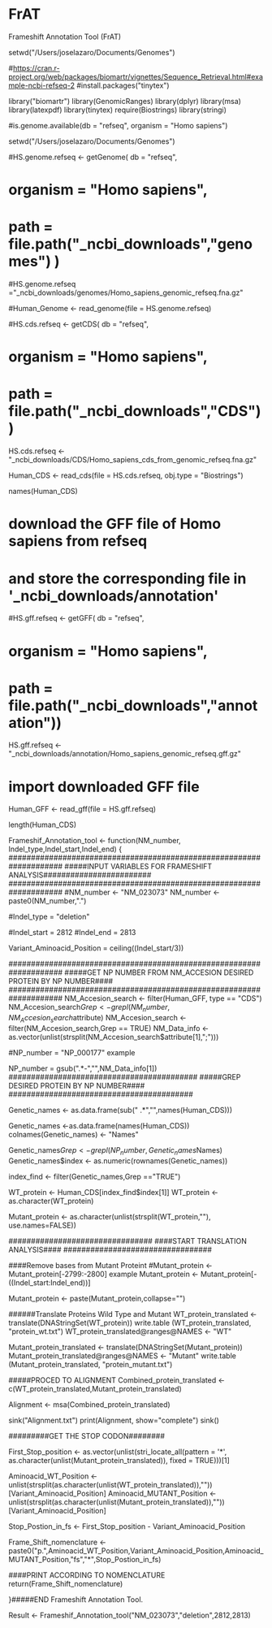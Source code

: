 # FrAT
Frameshift Annotation Tool (FrAT)

setwd("/Users/joselazaro/Documents/Genomes")

#https://cran.r-project.org/web/packages/biomartr/vignettes/Sequence_Retrieval.html#example-ncbi-refseq-2
#install.packages("tinytex")


library("biomartr")
library(GenomicRanges)
library(dplyr)
library(msa)
library(latexpdf)
library(tinytex)
require(Biostrings)
library(stringi)



#is.genome.available(db = "refseq", organism = "Homo sapiens")

setwd("/Users/joselazaro/Documents/Genomes")

#HS.genome.refseq <- getGenome( db       = "refseq",
#                               organism = "Homo sapiens",
#                               path     = file.path("_ncbi_downloads","genomes") )

#HS.genome.refseq ="_ncbi_downloads/genomes/Homo_sapiens_genomic_refseq.fna.gz"

#Human_Genome <- read_genome(file = HS.genome.refseq)

#HS.cds.refseq <- getCDS( db       = "refseq",
#                         organism = "Homo sapiens",
#                         path     = file.path("_ncbi_downloads","CDS"))

HS.cds.refseq <- "_ncbi_downloads/CDS/Homo_sapiens_cds_from_genomic_refseq.fna.gz"

Human_CDS <- read_cds(file     = HS.cds.refseq,
                      obj.type = "Biostrings")

names(Human_CDS)

# download the GFF file of Homo sapiens from refseq
# and store the corresponding file in '_ncbi_downloads/annotation'
#HS.gff.refseq <- getGFF( db       = "refseq", 
#                         organism = "Homo sapiens", 
#                         path = file.path("_ncbi_downloads","annotation"))


HS.gff.refseq <- "_ncbi_downloads/annotation/Homo_sapiens_genomic_refseq.gff.gz"

# import downloaded GFF file
Human_GFF <- read_gff(file = HS.gff.refseq)

length(Human_CDS)

Frameshif_Annotation_tool <- function(NM_number, Indel_type,Indel_start,Indel_end)
{  
####################################################################
#####INPUT VARIABLES FOR FRAMESHIFT ANALYSIS########################
####################################################################
#NM_number <- "NM_023073"
NM_number <- paste0(NM_number,".")

#Indel_type = "deletion"

#Indel_start = 2812
#Indel_end = 2813

Variant_Aminoacid_Position = ceiling((Indel_start/3))

####################################################################
#####GET NP NUMBER FROM NM_ACCESION DESIRED PROTEIN BY NP NUMBER####
####################################################################
NM_Accesion_search <- filter(Human_GFF, type == "CDS")
NM_Accesion_search$Grep <- grepl(NM_number,NM_Accesion_search$attribute)
NM_Accesion_search <- filter(NM_Accesion_search,Grep == TRUE)
NM_Data_info <- as.vector(unlist(strsplit(NM_Accesion_search$attribute[1],";")))

#NP_number = "NP_000177" example

NP_number =  gsub(".*-","",NM_Data_info[1])
##########################################
#####GREP DESIRED PROTEIN BY NP NUMBER####
#########################################


Genetic_names <- as.data.frame(sub(" .*","",names(Human_CDS)))

Genetic_names <-as.data.frame(names(Human_CDS))
colnames(Genetic_names) <- "Names"

Genetic_names$Grep <- grepl(NP_number,Genetic_names$Names)
Genetic_names$index <- as.numeric(rownames(Genetic_names))

index_find <- filter(Genetic_names,Grep =="TRUE")

WT_protein <- Human_CDS[index_find$index[1]]
WT_protein <- as.character(WT_protein)

Mutant_protein <- as.character(unlist(strsplit(WT_protein,""), use.names=FALSE))


################################
####START TRANSLATION ANALYSIS####
#################################

####Remove bases from Mutant Proteint
#Mutant_protein <- Mutant_protein[-2799:-2800] example
Mutant_protein <- Mutant_protein[-((Indel_start:Indel_end))]

Mutant_protein <- paste(Mutant_protein,collapse="")


######Translate Proteins Wild Type and Mutant
WT_protein_translated <- translate(DNAStringSet(WT_protein))
write.table (WT_protein_translated, "protein_wt.txt")
WT_protein_translated@ranges@NAMES <- "WT"

Mutant_protein_translated <- translate(DNAStringSet(Mutant_protein))
Mutant_protein_translated@ranges@NAMES <- "Mutant"
write.table (Mutant_protein_translated, "protein_mutant.txt")

#####PROCED TO ALIGNMENT
Combined_protein_translated <- c(WT_protein_translated,Mutant_protein_translated)

Alignment <- msa(Combined_protein_translated)

sink("Alignment.txt")
print(Alignment, show="complete")
sink()

#########GET THE STOP CODON########

First_Stop_position <- as.vector(unlist(stri_locate_all(pattern = '*', as.character(unlist(Mutant_protein_translated)), fixed = TRUE)))[1]

Aminoacid_WT_Position <- unlist(strsplit(as.character(unlist(WT_protein_translated)),""))[Variant_Aminoacid_Position]
Aminoacid_MUTANT_Position <- unlist(strsplit(as.character(unlist(Mutant_protein_translated)),""))[Variant_Aminoacid_Position]

Stop_Postion_in_fs <- First_Stop_position - Variant_Aminoacid_Position

Frame_Shift_nomenclature <- paste0("p.",Aminoacid_WT_Position,Variant_Aminoacid_Position,Aminoacid_MUTANT_Position,"fs","*",Stop_Postion_in_fs)

####PRINT ACCORDING TO NOMENCLATURE
return(Frame_Shift_nomenclature)

}#####END Frameshift Annotation Tool.

Result <- Frameshif_Annotation_tool("NM_023073","deletion",2812,2813)

